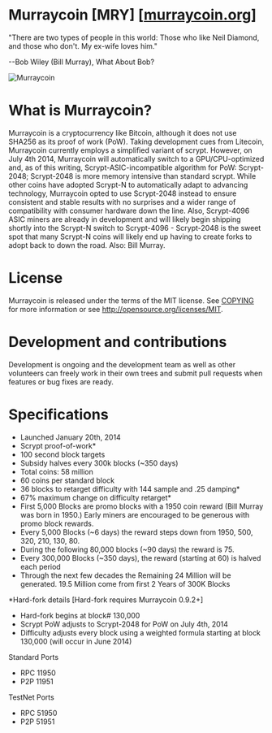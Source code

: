 Murraycoin [MRY] [<a href="https://www.murraycoin.org/" target="_blank">murraycoin.org</a>]
==========================

"There are two types of people in this world: Those who like Neil Diamond, and those who don't. My ex-wife loves him."

--Bob Wiley (Bill Murray), What About Bob?

![Murraycoin](https://23e581f9788c7942a462-826b8b60bdcccd5086d5eab06549f695.ssl.cf2.rackcdn.com/images/logo_big.png)

What is Murraycoin?
==========================
Murraycoin is a cryptocurrency like Bitcoin, although it does not use SHA256 as its proof of work (PoW). Taking development cues from Litecoin, Murraycoin currently employs a simplified variant of scrypt. However, on July 4th 2014, Murraycoin will automatically switch to a GPU/CPU-optimized and, as of this writing, Scrypt-ASIC-incompatible algorithm for PoW: Scrypt-2048; Scrypt-2048 is more memory intensive than standard scrypt. While other coins have adopted Scrypt-N to automatically adapt to advancing technology, Murraycoin opted to use Scrypt-2048 instead to ensure consistent and stable results with no surprises and a wider range of compatibility with consumer hardware down the line. Also, Scrypt-4096 ASIC miners are already in development and will likely begin shipping shortly into the Scrypt-N switch to Scrypt-4096 - Scrypt-2048 is the sweet spot that many Scrypt-N coins will likely end up having to create forks to adopt back to down the road. Also: Bill Murray.

License
==========================
Murraycoin is released under the terms of the MIT license. See [COPYING](COPYING)
for more information or see http://opensource.org/licenses/MIT.

Development and contributions
==========================
Development is ongoing and the development team as well as other volunteers can freely work in their own trees and submit pull requests when features or bug fixes are ready.

Specifications
==========================
 - Launched January 20th, 2014
 - Scrypt proof-of-work*
 - 100 second block targets
 - Subsidy halves every 300k blocks (~350 days)
 - Total coins: 58 million
 - 60 coins per standard block
 - 36 blocks to retarget difficulty with 144 sample and .25 damping*
 - 67% maximum change on difficulty retarget*
 - First 5,000 Blocks are promo blocks with a 1950 coin reward (Bill Murray was born in 1950.) Early miners are encouraged to be generous with promo block rewards.
 - Every 5,000 Blocks (~6 days) the reward steps down from 1950, 500, 320, 210, 130, 80.
 - During the following 80,000 blocks (~90 days) the reward is 75.
 - Every 300,000 Blocks (~350 days), the reward (starting at 60) is halved each period
 - Through the next few decades the Remaining 24 Million will be generated. 19.5 Million come from first 2 Years of 300K Blocks

*Hard-fork details [Hard-fork requires Murraycoin 0.9.2+]
 - Hard-fork begins at block# 130,000
 - Scrypt PoW adjusts to Scrypt-2048 for PoW on July 4th, 2014
 - Difficulty adjusts every block using a weighted formula starting at block 130,000 (will occur in June 2014)

Standard Ports
 - RPC 11950
 - P2P 11951

TestNet Ports
 - RPC 51950
 - P2P 51951
